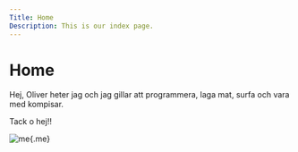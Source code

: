 ```yaml
---
Title: Home
Description: This is our index page.
---
```


Home
==========================


Hej, Oliver heter jag och jag gillar att programmera, laga mat, surfa och vara med kompisar. 

Tack o hej!!

![me](%assets_url%/img/me_pic.jpg){.me}
